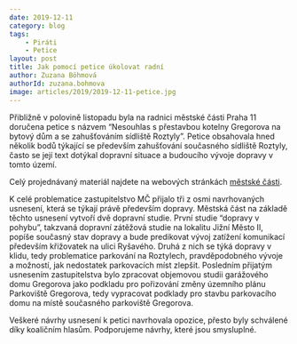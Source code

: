 ```yaml
---
date: 2019-12-11
category: blog
tags: 
	- Piráti 
	- Petice
layout: post
title: Jak pomocí petice úkolovat radní
author: Zuzana Böhmová
authorId: zuzana.bohmova
image: articles/2019/2019-12-11-petice.jpg
---
```


Přibližně v polovině listopadu byla na radnici městské části Praha 11 doručena petice s názvem “Nesouhlas s přestavbou kotelny Gregorova na bytový dům a se zahušťováním sídliště Roztyly”. Petice obsahovala hned několik bodů týkající se především zahušťování současného sídliště Roztyly, často se její text dotýkal dopravní situace a budoucího vývoje dopravy v tomto území. 

Celý projednávaný materiál najdete na webových stránkách [městské části](https://www.praha11.cz/redakce/index.php?lanG=cs&clanek=6504&slozka=12&as4uOriginalDomain=www.praha11.cz&as4u_protocol=https&ConfirmCookie=confirm&bod=2659202).

K celé problematice zastupitelstvo MČ přijalo tři z osmi navrhovaných usnesení, která se týkají právě především dopravy. Městská část na základě těchto usnesení vytvoří dvě dopravní studie. První studie “dopravy v pohybu”, takzvaná dopravní zátěžová studie na lokalitu Jižní Město II, popíše současný stav dopravy a bude predikovat vývoj zatížení komunikací především křižovatek na ulici Ryšavého. Druhá z nich se týká dopravy v klidu, tedy problematice parkování na Roztylech, pravděpodobného vývoje a možností, jak nedostatek parkovacích míst zlepšit. Posledním přijatým usnesením zastupitelstva bylo zpracovat objemovou studii garážového domu Gregorova jako podkladu pro pořizování změny územního plánu Parkoviště Gregorova, tedy vypracovat podklady pro stavbu parkovacího domu na místě současného parkoviště Gregorova.

Veškeré návrhy usnesení k petici navrhovala opozice, přesto byly schválené díky koaličním hlasům. Podporujeme návrhy, které jsou smysluplné.
